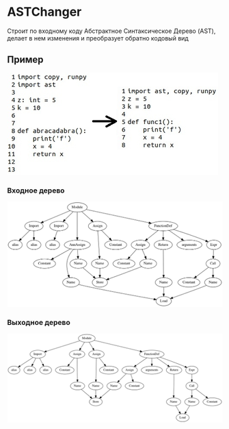 # ASTChanger

Строит по входному коду Абстрактное Синтаксическое Дерево (AST), делает в нем изменения и преобразует обратно кодовый вид

## Пример

![Example.jpg](Example.jpg)

### Входное дерево

![input_ast.png](ASTs%2Finput_ast.png)

### Выходное дерево

![output_ast.png](ASTs%2Foutput_ast.png)
